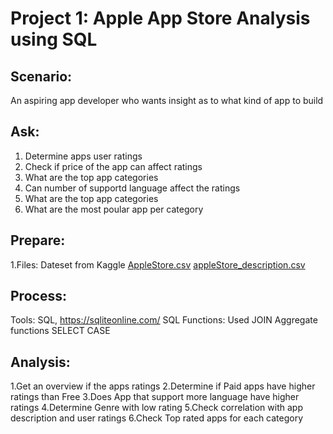 # ******Project 1: Apple App Store Analysis using SQL******

## Scenario:

 An aspiring app developer who wants insight as to what kind of app to build

## Ask:

1. Determine apps user ratings
2. Check if price of the app can affect ratings
3. What are the top app categories
4. Can number of supportd language affect the ratings
5. What are the top app categories
6. What are the most poular app per category

## Prepare:

1.Files: Dateset from Kaggle
[AppleStore.csv](https://github.com/karolyamar21/SQL-data-Analytics/files/14450809/AppleStore.csv)
[appleStore_description.csv](https://github.com/karolyamar21/SQL-data-Analytics/files/14450810/appleStore_description.csv)


## Process: 

Tools: SQL, https://sqliteonline.com/
SQL Functions: 
Used JOIN
Aggregate functions
SELECT CASE


## Analysis:

1.Get an overview if the apps ratings
2.Determine if Paid apps have higher ratings than Free
3.Does App that support more language have higher ratings
4.Determine Genre with low rating
5.Check correlation with app description and user ratings
6.Check Top rated apps for each category





